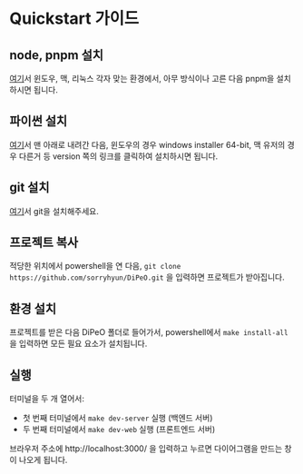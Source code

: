 # Quickstart 가이드

## node, pnpm 설치

[여기](https://nodejs.org/ko/download)서 윈도우, 맥, 리눅스 각자 맞는 환경에서, 아무 방식이나 고른 다음 pnpm을 설치하시면 됩니다.

## 파이썬 설치

[여기](https://www.python.org/downloads/release/python-3130/)서 맨 아래로 내려간 다음, 윈도우의 경우 windows installer 64-bit, 맥 유저의 경우 다른거 등 version 쪽의 링크를 클릭하여 설치하시면 됩니다.

## git 설치

[여기](https://git-scm.com/book/ko/v2/%EC%8B%9C%EC%9E%91%ED%95%98%EA%B8%B0-Git-%EC%84%A4%EC%B9%98)서 git을 설치해주세요.

## 프로젝트 복사

적당한 위치에서 powershell을 연 다음, `git clone https://github.com/sorryhyun/DiPeO.git` 을 입력하면 프로젝트가 받아집니다.

## 환경 설치

프로젝트를 받은 다음 DiPeO 폴더로 들어가서, powershell에서 `make install-all` 을 입력하면 모든 필요 요소가 설치됩니다.

## 실행

터미널을 두 개 열어서:
- 첫 번째 터미널에서 `make dev-server` 실행 (백엔드 서버)
- 두 번째 터미널에서 `make dev-web` 실행 (프론트엔드 서버)

브라우저 주소에 http://localhost:3000/ 을 입력하고 누르면 다이어그램을 만드는 창이 나오게 됩니다.


